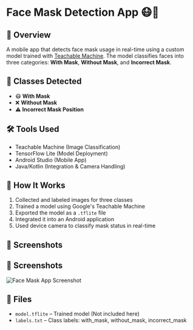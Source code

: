 # Face Mask Detection App 😷📱

## 📱 Overview
A mobile app that detects face mask usage in real-time using a custom model trained with [Teachable Machine](https://teachablemachine.withgoogle.com/). The model classifies faces into three categories: **With Mask**, **Without Mask**, and **Incorrect Mask**.

## 🧠 Classes Detected
- 😷 **With Mask**  
- ❌ **Without Mask**  
- ⚠️ **Incorrect Mask Position**

## 🛠️ Tools Used
- Teachable Machine (Image Classification)
- TensorFlow Lite (Model Deployment)
- Android Studio (Mobile App)
- Java/Kotlin (Integration & Camera Handling)

## 🚀 How It Works
1. Collected and labeled images for three classes
2. Trained a model using Google's Teachable Machine
3. Exported the model as a `.tflite` file
4. Integrated it into an Android application
5. Used device camera to classify mask status in real-time

## 📸 Screenshots
## 📸 Screenshots

![Face Mask App Screenshot](./screen_app.jpg)

## 📁 Files
- `model.tflite` – Trained model (Not included here)
- `labels.txt` – Class labels: with_mask, without_mask, incorrect_mask
